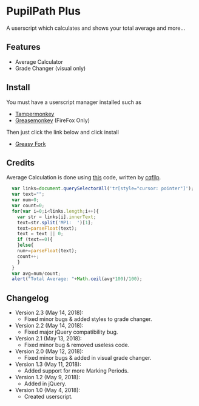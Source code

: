 PupilPath Plus
=================
A userscript which calculates and shows your total average and more...

Features
--------
* Average Calculator
* Grade Changer (visual only)

Install
--------
You must have a userscript manager installed such as

* [Tampermonkey](https://tampermonkey.net/)
* [Greasemonkey](https://www.greasespot.net/) (FireFox Only)

Then just click the link below and click install

* [Greasy Fork](https://greasyfork.org/en/scripts/368390)

Credits
------------
Average Calculation is done using [this](https://gist.github.com/cqfllp/1c2ccc83733fb1d4264a3785b14249d1) code, written by [cqfllp](https://github.com/cqfllp).
```javascript
  var links=document.querySelectorAll('tr[style="cursor: pointer"]');
  var text="";
  var num=0;
  var count=0;
  for(var i=0;i<links.length;i++){
    var str = links[i].innerText;
    text=str.split('MP1:  ')[1];
    text=parseFloat(text);
    text = text || 0;
    if (text==0){
    }else{
    num+=parseFloat(text);
    count++;
    }
  }
  var avg=num/count;
  alert("Total Average: "+Math.ceil(avg*100)/100);
```

Changelog
---------
* Version 2.3 (May 14, 2018):
    - Fixed minor bugs & added styles to grade changer.
* Version 2.2 (May 14, 2018):
    - Fixed major jQuery compatibility bug.
* Version 2.1 (May 13, 2018):
    - Fixed minor bug & removed useless code.
* Version 2.0 (May 12, 2018):
    - Fixed minor bugs & added in visual grade changer.
* Version 1.3 (May 11, 2018):
    - Added support for more Marking Periods.
* Version 1.2 (May 9, 2018):
    - Added in jQuery.
* Version 1.0 (May 4, 2018):
	- Created userscript.

